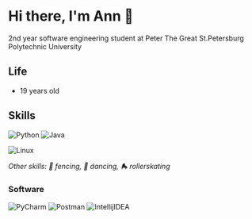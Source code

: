 # Hi there, I'm Ann :wave:

2nd year software engineering student at Peter The Great St.Petersburg Polytechnic University

## Life
- 19 years old

## Skills

![Python](https://go-skill-icons.vercel.app/api/icons?i=python)
![Java](https://go-skill-icons.vercel.app/api/icons?i=java)

![Linux](https://go-skill-icons.vercel.app/api/icons?i=linux)

_Other skills: 🤺 fencing, 💃 dancing, 🛼 rollerskating_

### Software

![PyCharm](https://go-skill-icons.vercel.app/api/icons?i=pycharm)
![Postman](https://go-skill-icons.vercel.app/api/icons?i=postman)
![IntellijIDEA](https://go-skill-icons.vercel.app/api/icons?i=idea)

